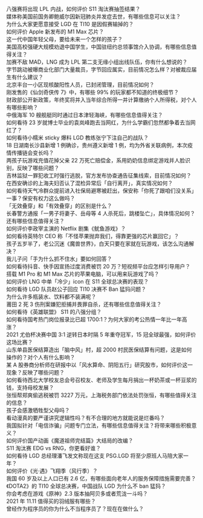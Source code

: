 八强赛将出现 LPL 内战，如何评价 S11 淘汰赛抽签结果？  
媒体称美国前国务卿鲍威尔因新冠肺炎并发症去世，有哪些信息可以关注？  
为什么大家更愿意接受 LGD 在 TI10 是因假赛输掉的？  
如何评价 Apple 新发布的 M1 Max 芯片？  
这一代中国年轻父母，要给未来一个怎样的孩子？  
美国高校强硬大规模劝退中国学生，中国驻纽约总领事馆介入协调，有哪些信息值得关注？  
加赛不敌 MAD，LNG 成为 LPL 第二支无缘小组出线队伍，你有什么想说的？  
字节跳动被曝商业化部门大量裁员，字节回应属实，目前情况怎么样？对被裁应届生有什么建议？  
北京丰台一小区现核酸阳性人员，已封闭管理，目前情况如何？  
刚发售的《仙剑奇侠传 7》中，有哪些 99% 的玩家都不知道的终极细节？  
财政部公开新政策，年终奖将并入当年综合所得一并计算缴纳个人所得税，对个人有哪些影响？  
中俄海军 10 艘舰艇同时通过日本津轻海峡，有哪些信息值得关注？  
如何看待 23 岁就博士毕业的袁岚峰跑去当网红，为什么学霸们忽然都争着去当网红了？  
如何看待小糯米 sticky 爆料 LGD 教练张宁下注自己的战队？  
18 日湖南长沙县新增 1 例确诊，贵州遵义新增 1 例，均为外省关联病例，本次疫情传播链会变长吗？  
两孩子玩游戏充值花掉父亲 22 万死亡赔偿金，系用奶奶信息绑定游戏并人脸识别，反映了哪些问题？  
吉林监狱一罪犯收工时强行逃脱，官方发布协查通告征集线索，目前情况如何？  
在西安确诊的上海夫妇否认了混检异常后「自行离开」，真实情况如何？  
如何看待天气冷群众提前进入社保局避寒被赶出，保安称「你死了跟咱们没关系」一事？保安有权力这么做吗？  
「无效叠穿」和「有效叠穿」的区别是什么？  
长春警方通报「一男子将妻子、岳母等 4 人杀死后，跳楼坠亡」，具体情况如何？还有哪些信息值得关注？  
如何评价李政宰主演的 Netflix 剧集《鱿鱼游戏》？  
如何看待英特尔 CEO 称「不怪苹果抛弃我们，得靠更强的芯片赢回它」？  
孩子五岁半了，老公沉迷《魔兽世界》，白天只要在家就在玩游戏，该怎么沟通解决？  
我儿子问「手为什么抓不住水」要如何回答？  
如何看待抖音、快手因宣扬过度消费被罚 20 万？短视频平台应怎样引导用户？  
搭载 M1 Pro 和 M1 Max 芯片的苹果电脑，可以用来玩游戏了吗？  
如何评价 LNG 中单「冷少」icon 在 S11 全球总决赛的表现？  
如何看待 LGD 队员赵公子回应 TI10 决赛不 Ban 猛犸问题？  
为什么许多瓶装水、饮料都不装满呢？  
莆田 2 死 3 伤刑案嫌犯拒捕并畏罪自杀，还有哪些信息值得关注？  
如何看待《英雄联盟》 S11 的八强分组？  
如何看待国考热门岗位报录比已超 1700:1？为何大家的考公热情一年比一年高涨？  
2021 尤伯杯决赛中国 3:1 逆转日本时隔 5 年重夺冠军，15 冠全球最强，如何评价这场比赛？  
山东单县医保结算造出「脑中风」村，超 2000 村民医保结算有问题，这是如何操作的？对个人有什么影响？  
某 A 股券商分析师在研报中以「风水算命、阴阳五行」研究股市，如何评价这一现象？反映了哪些问题？  
如何看待西北大学校友总会号召校友、老师及学生每月捐出一杯奶茶或一杯豆浆的钱，支持母校发展？  
张恒帮郑爽偷逃税被罚 3227 万元，上海税务部门依法处罚张恒，有哪些值得关注的信息？  
孩子会感激牺牲型父母吗？  
看动漫真的要严谨讲究逻辑性吗？有不合理的地方就能说是烂番吗？  
我国拟针对「电信诈骗」问题专门立法，有哪些信息值得关注？将带来哪些积极意义？  
如何评价国产动画《魔道祖师完结篇》大结局的改编？  
S11 淘汰赛 EDG vs RNG，你更看好谁？  
如何看待 LGD 总经理潘飞发文称现在这支 PSG.LGD 将至少原班人马陪大家一年？  
如何评价《光·遇》飞翔季（风行季）？  
我国 60 岁及以上人口已有 2.6 亿，有哪些面向老年人的服务保障措施需要完善？  
《DOTA2》的 TI10 全球总决赛，中国战队 LGD 为什么不 ban 猛犸？  
你会考虑在游戏《原神》2.3 版本抽阿贝多或者荒泷一斗吗？  
2021 年 11.11 值得买的羽绒服有哪些？  
曾经作为程序员的你为什么不当程序员了？现在在做什么？  
